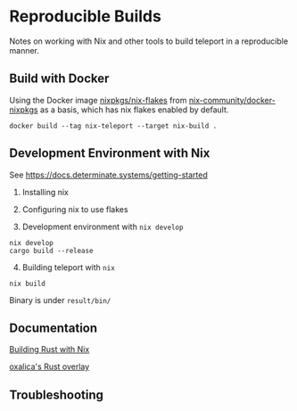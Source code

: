 # Reproducible Builds
Notes on working with Nix and other tools to build teleport in a reproducible manner.

## Build with Docker
Using the Docker image [nixpkgs/nix-flakes](https://hub.docker.com/r/nixpkgs/nix-flakes)
from [nix-community/docker-nixpkgs](https://github.com/nix-community/docker-nixpkgs) as
a basis, which has nix flakes enabled by default.

```shell
docker build --tag nix-teleport --target nix-build .
```

## Development Environment with Nix
See https://docs.determinate.systems/getting-started

1. Installing nix

2. Configuring nix to use flakes

3. Development environment with `nix develop`
```
nix develop
cargo build --release
```

4. Building teleport with `nix`
```
nix build
```
Binary is under `result/bin/`



## Documentation
[Building Rust with Nix](https://github.com/NixOS/nixpkgs/blob/master/doc/languages-frameworks/rust.section.md#importing-a-cargolock-file-importing-a-cargolock-file)

[oxalica's Rust overlay](https://github.com/oxalica/rust-overlay)


## Troubleshooting
